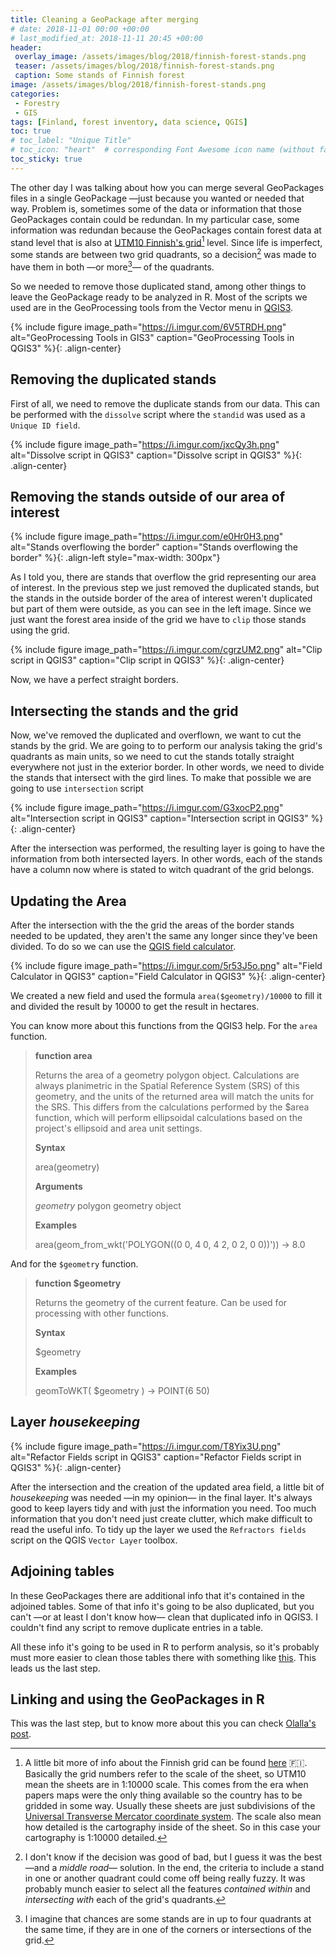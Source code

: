 ```yaml
---
title: Cleaning a GeoPackage after merging 
# date: 2018-11-01 00:00 +00:00
# last_modified_at: 2018-11-11 20:45 +00:00
header: 
 overlay_image: /assets/images/blog/2018/finnish-forest-stands.png
 teaser: /assets/images/blog/2018/finnish-forest-stands.png
 caption: Some stands of Finnish forest
image: /assets/images/blog/2018/finnish-forest-stands.png
categories: 
 - Forestry
 - GIS
tags: [Finland, forest inventory, data science, QGIS]
toc: true
# toc_label: "Unique Title"
# toc_icon: "heart"  # corresponding Font Awesome icon name (without fa prefix)
toc_sticky: true
---
```


The other day <!--link needed to the previous post--> I was talking about how you can merge several GeoPackages files in a single GeoPackage —just because you wanted or needed that way. Problem is, sometimes some of the data or information that those GeoPackages contain could be redundan. In my particular case, some information was redundan because the GeoPackages contain forest data at stand level that is also at [UTM10 Finnish's grid](http://kartat.kapsi.fi/files/karttalehtijako_ruudukko/kaikki/etrs89)[^1] level. Since life is imperfect, some stands are between two grid quadrants, so a decision[^3] was made to have them in both —or more[^2]— of the quadrants. 

So we needed to remove those duplicated stand, among other things to leave the GeoPackage ready to be analyzed in R. Most of the scripts we used are in the GeoProcessing tools from the Vector menu in [QGIS3](https://qgis.org/). 

{% include figure image_path="https://i.imgur.com/6V5TRDH.png" alt="GeoProcessing Tools in GIS3" caption="GeoProcessing Tools in QGIS3" %}{: .align-center}

## Removing the duplicated stands

First of all, we need to remove the duplicate stands from our data. This can be performed with the  `dissolve` script where the `standid` was used as a `Unique ID field`.  

{% include figure image_path="https://i.imgur.com/jxcQy3h.png" alt="Dissolve script in QGIS3" caption="Dissolve script in QGIS3" %}{: .align-center}

## Removing the stands outside of our area of interest

{% include figure image_path="https://i.imgur.com/e0Hr0H3.png" alt="Stands overflowing the border" caption="Stands overflowing the border" %}{: .align-left style="max-width: 300px"} 

As I told you, there are stands that overflow the grid representing our area of interest. In the previous step we just removed the duplicated stands, but the stands in the outside border of the area of interest weren't duplicated but part of them were outside, as you can see in the left image. Since we just want the forest area inside of the grid we have to `clip` those stands using the grid. 

{% include figure image_path="https://i.imgur.com/cgrzUM2.png" alt="Clip script in QGIS3" caption="Clip script in QGIS3" %}{: .align-center}

Now, we have a perfect straight borders. 

## Intersecting the stands and the grid

Now, we've removed the duplicated and overflown, we want to cut the stands by the grid. We are going to to perform our analysis taking the grid's quadrants as main units, so we need to cut the stands totally straight everywhere not just in the exterior border. In other words, we need to divide the stands that intersect with the gird lines. To make that possible we are going to use `intersection` script 

{% include figure image_path="https://i.imgur.com/G3xocP2.png" alt="Intersection script in QGIS3" caption="Intersection script in QGIS3" %}{: .align-center}

After the intersection was performed, the resulting layer is going to have the information from both intersected layers. In other words, each of the stands have a column now where is stated to witch quadrant of the grid belongs.

## Updating the Area

After the intersection with the the grid the areas of the border stands needed to be updated, they aren't the same any longer since they've been divided. To do so we can use the [QGIS field calculator](https://docs.qgis.org/2.8/en/docs/user_manual/working_with_vector/field_calculator.html). 

{% include figure image_path="https://i.imgur.com/5r53J5o.png" alt="Field Calculator in QGIS3" caption="Field Calculator in QGIS3" %}{: .align-center}

We created a new field and used the formula `area($geometry)/10000` to fill it and divided the result by 10000 to get the result in hectares. 

You can know more about this functions from the QGIS3 help. For the `area` function. 

> **function area**
>
> Returns the area of a geometry polygon object. Calculations are always planimetric in the Spatial Reference System (SRS) of this geometry, and the units of the returned area will match the units for the SRS. This differs from the calculations performed by the $area function, which will perform ellipsoidal calculations based on the project's ellipsoid and area unit settings.
>
> **Syntax**
>
> area(geometry)
>
> **Arguments**
>
> *geometry*
> polygon geometry object
>
> **Examples**
>
> area(geom_from_wkt('POLYGON((0 0, 4 0, 4 2, 0 2, 0 0))')) → 8.0

And for the `$geometry` function. 

> **function $geometry**
>
> Returns the geometry of the current feature. Can be used for processing with other functions.
>
> **Syntax**
>
> $geometry
>
> **Examples**
>
> geomToWKT( $geometry ) → POINT(6 50)

## Layer *housekeeping*

{% include figure image_path="https://i.imgur.com/T8Yix3U.png" alt="Refactor Fields script in QGIS3" caption="Refactor Fields script in QGIS3" %}{: .align-center}

After the intersection and the creation of the updated area field, a little bit of *housekeeping* was needed —in my opinion— in the final layer. It's always good to keep layers tidy and with just the information you need. Too much information that you don't need just create clutter, which make difficult to read the useful info. To tidy up the layer we used the `Refractors fields` script on the QGIS `Vector Layer` toolbox. 

## Adjoining tables

In these GeoPackages there are additional info that it's contained in the adjoined tables. Some of that info it's going to be also duplicated, but you can't —or at least I don't know how— clean that duplicated info in QGIS3. I couldn't find any script to remove duplicate entries in a table. 

All these info it's going to be used in R to perform analysis, so it's probably must more easier to clean those tables there with something like [this](https://stackoverflow.com/questions/13967063/remove-duplicated-rows). This leads us the last step. 

## Linking and using the GeoPackages in R

This was the last step, but to know more about this you can check [Olalla's post](https://olalladiaz.net/blog/2018/11/02/working-with-gpkg-r/). 



[^1]: A little bit more of info about the Finnish grid can be found [here](https://www.maanmittauslaitos.fi/asioi-verkossa/palveluiden-kayttoohjeet/kiinteistotietopalvelun-kayttoohjeet/kartan-haku#haku-karttalehden-numerolla) 🇫🇮. Basically the grid numbers refer to the scale of the sheet, so UTM10 mean the sheets are in 1:10000 scale. This comes from the era when papers maps were the only thing available so the country has to be gridded in some way. Usually these sheets are just subdivisions of the [Universal Transverse Mercator coordinate system](https://en.wikipedia.org/wiki/Universal_Transverse_Mercator_coordinate_system). The scale also mean how detailed is the cartography inside of the sheet. So in this case your cartography is 1:10000 detailed.
[^2]: I imagine that chances are some stands are in up to four quadrants at the same time, if they are in one of the corners or intersections of the grid.
[^3]: I don't know if the decision was good of bad, but I guess it was the best —and a *middle road*— solution. In the end, the criteria to include a stand in one or another quadrant could come off being really fuzzy. It was probably munch easier to select all the features *contained within* and *intersecting with* each of the grid's quadrants.

